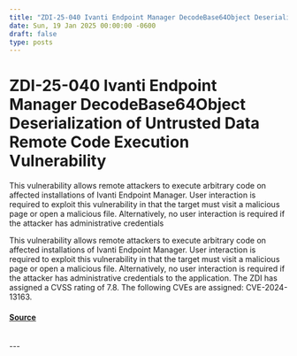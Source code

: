 ```yaml
---
title: "ZDI-25-040 Ivanti Endpoint Manager DecodeBase64Object Deserialization of Untrusted Data Remote Code Execution Vulnerability"
date: Sun, 19 Jan 2025 00:00:00 -0600
draft: false
type: posts
---
```

# ZDI-25-040 Ivanti Endpoint Manager DecodeBase64Object Deserialization of Untrusted Data Remote Code Execution Vulnerability





This vulnerability allows remote attackers to execute arbitrary code on affected installations of Ivanti Endpoint Manager. User interaction is required to exploit this vulnerability in that the target must visit a malicious page or open a malicious file. Alternatively, no user interaction is required if the attacker has administrative credentials

This vulnerability allows remote attackers to execute arbitrary code on affected installations of Ivanti Endpoint Manager. User interaction is required to exploit this vulnerability in that the target must visit a malicious page or open a malicious file. Alternatively, no user interaction is required if the attacker has administrative credentials to the application. The ZDI has assigned a CVSS rating of 7.8. The following CVEs are assigned: CVE-2024-13163.

#### [Source](http://www.zerodayinitiative.com/advisories/ZDI-25-040/)

<br/>
---
